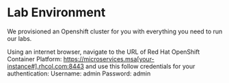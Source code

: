 # Lab Environment

We provisioned an Openshift cluster for you with everything you need to run our labs. 

Using an internet browser, navigate to the URL of Red Hat OpenShift Container Platform: https://microservices.msa[your-instance#].rhcol.com:8443 and use this follow credentials for your authentication: 
Username: admin
Password: admin
